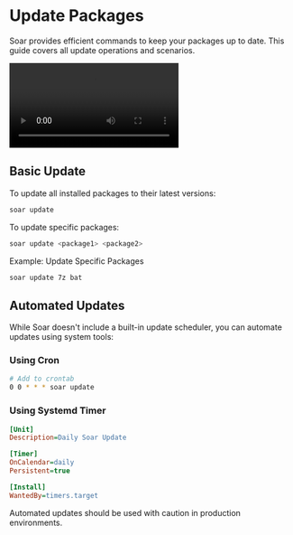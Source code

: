 # Update Packages

Soar provides efficient commands to keep your packages up to date. This guide covers all update operations and scenarios.

<div>
    <video src="/videos/update.mp4" controls></video>
</div>

## Basic Update

To update all installed packages to their latest versions:
```sh
soar update
```

To update specific packages:
```sh
soar update <package1> <package2>
```

Example: Update Specific Packages
```sh
soar update 7z bat
```

## Automated Updates

While Soar doesn't include a built-in update scheduler, you can automate updates using system tools:

### Using Cron
```sh
# Add to crontab
0 0 * * * soar update
```

### Using Systemd Timer
```ini
[Unit]
Description=Daily Soar Update

[Timer]
OnCalendar=daily
Persistent=true

[Install]
WantedBy=timers.target
```

<div class="warning">
    Automated updates should be used with caution in production environments.
</div>
